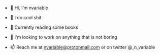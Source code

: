 - 👋 Hi, I’m nvariable
- 👀 I do cool shit
- 🌱 Currently reading some books
- 💞️ I'm looking to work on anything that is not boring
     
- 📫 Reach me at nvariable@protonmail.com or on twitter @_n_variable
